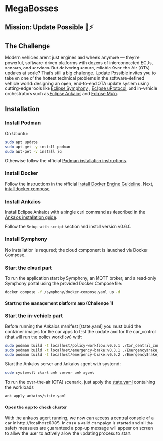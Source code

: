 # MegaBosses

## Mission: Update Possible 🚗⚡

## The Challenge
Modern vehicles aren’t just engines and wheels anymore — they’re powerful, software-driven platforms with dozens of interconnected ECUs, sensors, and services. But delivering secure, reliable Over-the-Air (OTA) updates at scale? That’s still a big challenge. Update Possible invites you to take on one of the hottest technical problems in the software-defined vehicle world: designing an open, end-to-end OTA update system using cutting-edge tools like [Eclipse Symphony](https://github.com/eclipse-symphony/symphony)
, [Eclipse uProtocol](https://uprotocol.org/), and in-vehicle orchestrators such as [Eclipse Ankaios](https://eclipse-ankaios.github.io/ankaios/0.6/) and [Eclipse Muto](https://github.com/eclipse-muto).



## Installation

### Install Podman

On Ubuntu:


```bash
sudo apt update
sudo apt-get -y install podman
sudo apt-get -y install jq
```


Otherwise follow the official [Podman installation instructions](https://podman.io/docs/installation#installing-on-linux).

### Install Docker

Follow the instructions in the official [Install Docker Engine Guideline](https://docs.docker.com/engine/install/). Next, [intall docker compose](https://docs.docker.com/compose/install/).

### Install Ankaios

Install Eclipse Ankaios with a single curl command as described in the [Ankaios installation guide](https://eclipse-ankaios.github.io/ankaios/latest/usage/installation).

Follow the `Setup with script` section and install version v0.6.0.


### Install Symphony

No installation is required; the cloud component is launched via Docker Compose.



### Start the cloud part

To run the application start by Symphony, an MQTT broker, and a read-only Symphony portal using the provided Docker Compose file:

```bash
docker compose -f /symphony/docker-compose.yaml up -d
```

#### Starting the management platform app (Challenge 1)



### Start the in-vehicle part

Before running the Ankaios manifest [state.yaml] you must build the container images for the car apps to test the update and for the car_control (that will run the policy workflow) with:
```bash
sudo podman build -t localhost/policy-workflow:v0.0.1 ./Car_central_control
sudo podman build -t localhost/emergency-brake:v0.0.1 ./EmergencyBrake_v1 
sudo podman build -t localhost/emergency-brake:v0.0.2 ./EmergencyBrake_v2 
```

Start the Ankaios server and Ankaios agent with systemd:

```bash
sudo systemctl start ank-server ank-agent
```

To run the over-the-air (OTA) scenario, just apply the [state.yaml](./ankaios/state.yaml) containing the workloads:

```bash
ank apply ankaios/state.yaml
```

#### Open the app to check cluster 
With the ankaios agent running, we now can access a central console of a car in http://localhost:8085. In case a valid campaign is started and all the safety measures are guaranteed a pop-up message will appear on screen to allow the user to actively allow the updating process to start.
